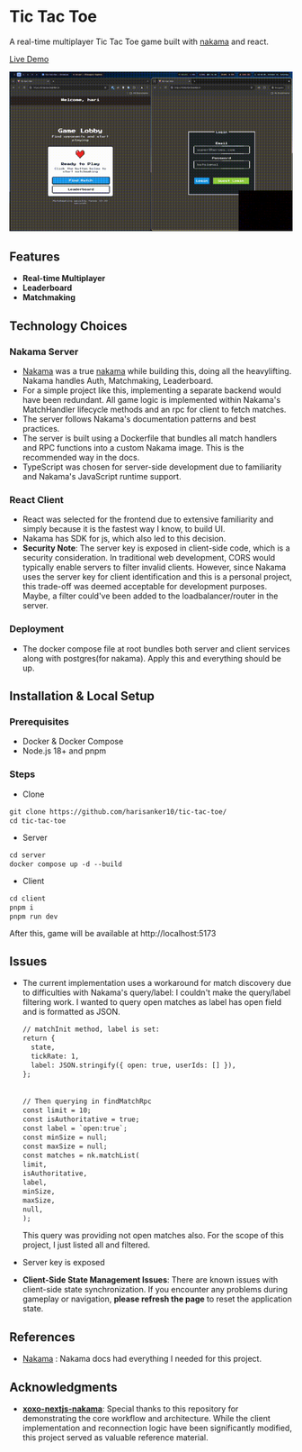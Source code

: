 # Tic Tac Toe

A real-time multiplayer Tic Tac Toe game built with [nakama](https://heroiclabs.com/nakama/) and react.

[Live Demo](https://tictactoe.hsanker.in)

![Tic Tac Toe Gameplay](./demo.gif)

## Features

- **Real-time Multiplayer**
- **Leaderboard**
- **Matchmaking**

## Technology Choices

### Nakama Server

- [Nakama](https://heroiclabs.com/nakama/) was a true [nakama](https://cotoacademy.com/meaning-nakama-used-japanese-expressions/#:~:text=%2Dpronounced%20%E2%80%9CNakama%E2%80%9D%20is%20a%20word%20that%20translates%20to%20your%20friend%2C%20teammate%2C%20or%20comrade.) while building this, doing all the heavylifting. Nakama handles Auth, Matchmaking, Leaderboard.
- For a simple project like this, implementing a separate backend would have been redundant. All game logic is implemented within Nakama's MatchHandler lifecycle methods and an rpc for client to fetch matches.
- The server follows Nakama's documentation patterns and best practices.
- The server is built using a Dockerfile that bundles all match handlers and RPC functions into a custom Nakama image. This is the recommended way in the docs.
- TypeScript was chosen for server-side development due to familiarity and Nakama's JavaScript runtime support.

### React Client

- React was selected for the frontend due to extensive familiarity and simply because it is the fastest way I know, to build UI.
- Nakama has SDK for js, which also led to this decision.
- **Security Note**: The server key is exposed in client-side code, which is a security consideration. In traditional web development, CORS would typically enable servers to filter invalid clients. However, since Nakama uses the server key for client identification and this is a personal project, this trade-off was deemed acceptable for development purposes. Maybe, a filter could've been added to the loadbalancer/router in the server.

### Deployment

- The docker compose file at root bundles both server and client services along with postgres(for nakama). Apply this and everything should be up.

## Installation & Local Setup

### Prerequisites

- Docker & Docker Compose
- Node.js 18+ and pnpm

### Steps

- Clone

```
git clone https://github.com/harisanker10/tic-tac-toe/
cd tic-tac-toe
```

- Server

```
cd server
docker compose up -d --build
```

- Client

```
cd client
pnpm i
pnpm run dev
```

After this, game will be available at http://localhost:5173

## Issues

- The current implementation uses a workaround for match discovery due to difficulties with Nakama's query/label: I couldn't make the query/label filtering work. I wanted to query open matches as label has open field and is formatted as JSON.

  ```
  // matchInit method, label is set:
  return {
    state,
    tickRate: 1,
    label: JSON.stringify({ open: true, userIds: [] }),
  };


  // Then querying in findMatchRpc
  const limit = 10;
  const isAuthoritative = true;
  const label = `open:true`;
  const minSize = null;
  const maxSize = null;
  const matches = nk.matchList(
  limit,
  isAuthoritative,
  label,
  minSize,
  maxSize,
  null,
  );

  ```

  This query was providing not open matches also. For the scope of this project, I just listed all and filtered.

- Server key is exposed
- **Client-Side State Management Issues**: There are known issues with client-side state synchronization. If you encounter any problems during gameplay or navigation, **please refresh the page** to reset the application state.

## References

- [Nakama](https://heroiclabs.com/nakama/) : Nakama docs had everything I needed for this project.

## Acknowledgments

- **[xoxo-nextjs-nakama](https://github.com/Jackiexiao/xoxo-nextjs-nakama)**: Special thanks to this repository for demonstrating the core workflow and architecture. While the client implementation and reconnection logic have been significantly modified, this project served as valuable reference material.
